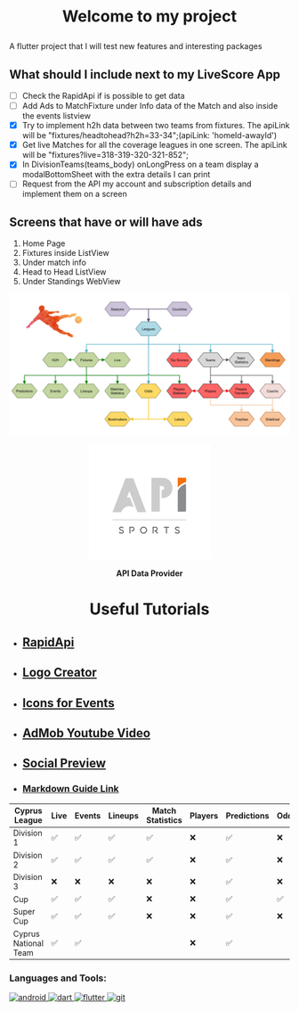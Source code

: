 # <p style="text-align: center;"> Welcome to my project</p>

A flutter project that I will test new features and interesting packages

## What should I include next to my LiveScore App

- [ ] Check the RapidApi if is possible to get data
- [ ] Add Ads to MatchFixture under Info data of the Match and also inside the events listview
- [x] Try to implement h2h data between two teams from fixtures. The apiLink will be "fixtures/headtohead?h2h=33-34";(apiLink: 'homeId-awayId')
- [x] Get live Matches for all the coverage leagues in one screen. The apiLink will be "fixtures?live=318-319-320-321-852";
- [x] In DivisionTeams(teams_body) onLongPress on a team display a modalBottomSheet with the extra details I can print
- [ ] Request from the API my account and subscription details and implement them on a screen

## Screens that have or will have ads
1. Home Page
2. Fixtures inside ListView
3. Under match info
4. Head to Head ListView
5. Under Standings WebView

![alt-text](assets/architecture.png "API Architecture")
<p align="center"><a href="https://www.api-football.com/"> <img src=assets/API_Logo.png alt="API-Data Provider" /></a>
<p align="center"><strong>API Data Provider</strong></p>

# <p style="text-align: center;">Useful Tutorials</p>

- ## **[RapidApi](https://rapidapi.com/api-sports/api/api-football/pricing)**
- ## **[Logo Creator](https://logomakr.com/app/)**
- ## **[Icons for Events](https://www.flaticon.com/)**
- ## **[AdMob Youtube Video](https://www.youtube.com/watch?v=4oLBxuBjGfI)**
- ## **[Social Preview](https://socialify.git.ci/)**
- ### **[Markdown Guide Link](https://www.markdownguide.org/extended-syntax/)**

| **Cyprus League**    | **Live**           | **Events**         | **Lineups**        | **Match Statistics** | **Players** | **Predictions**    | **Odds**           | **Player Statistics** | **Top Scorers**    | **Standings**      |
|----------------------|--------------------|--------------------|--------------------|----------------------|-------------|--------------------|--------------------|-----------------------|--------------------|--------------------|
| Division 1           | :white_check_mark: | :white_check_mark: | :white_check_mark: | :white_check_mark:   | :x:         | :white_check_mark: | :x:                | :white_check_mark:    | :white_check_mark: | :white_check_mark: |
| Division 2           | :white_check_mark: | :white_check_mark: | :white_check_mark: | :white_check_mark:   | :x:         | :white_check_mark: | :x:                | :white_check_mark:    | :white_check_mark: | :white_check_mark: |
| Division 3           | :x:                | :x:                | :x:                | :x:                  | :x:         | :white_check_mark: | :x:                | :white_check_mark:    | :white_check_mark: | :white_check_mark: |
| Cup                  | :white_check_mark: | :white_check_mark: | :white_check_mark: | :x:                  | :x:         | :white_check_mark: | :white_check_mark: | :x:                   | :x:                | :x:                |
| Super Cup            | :white_check_mark: | :white_check_mark: | :white_check_mark: | :x:                  | :x:         | :white_check_mark: | :x:                | :x:                   | :x:                | :x:                |
| Cyprus National Team | :white_check_mark: | :white_check_mark: |                    |                      | :x:         | :white_check_mark: |                    |                       |                    |                    |

<h3 align="left">Languages and Tools:</h3>
<p align="left"> <a href="https://developer.android.com" target="_blank" rel="noreferrer"> <img src="https://upload.wikimedia.org/wikipedia/commons/thumb/6/64/Android_logo_2019_%28stacked%29.svg/2346px-Android_logo_2019_%28stacked%29.svg.png" alt="android" width="40" height="40"/> </a>
<a href="https://dart.dev" target="_blank" rel="noreferrer"> <img src="https://www.vectorlogo.zone/logos/dartlang/dartlang-icon.svg" alt="dart" width="40" height="40"/> </a>
<a href="https://flutter.dev" target="_blank" rel="noreferrer"> <img src="https://www.vectorlogo.zone/logos/flutterio/flutterio-icon.svg" alt="flutter" width="40" height="40"/> </a>
<a href="https://github.com/" target="_blank" rel="noreferrer"> <img src="https://cdn-icons-png.flaticon.com/512/25/25231.png" alt="git" width="40" height="40"/> </a></p>